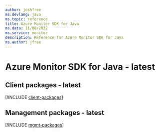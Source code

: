 ```yaml
---
author: joshfree
ms.devlang: java
ms.topic: reference
title: Azure Monitor SDK for Java
ms.data: 11/08/2022
ms.service: monitor
description: Reference for Azure Monitor SDK for Java
ms.author: jfree
---
```

# Azure Monitor SDK for Java - latest

## Client packages - latest
[!INCLUDE [client-packages](monitor-client-index.md)]
## Management packages - latest
[!INCLUDE [mgmt-packages](monitor-mgmt-index.md)]